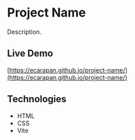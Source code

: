 # Project Name

Description.

## Live Demo

[https://ecarapan.github.io/project-name/](https://ecarapan.github.io/project-name/)

## Technologies

- HTML
- CSS
- Vite
